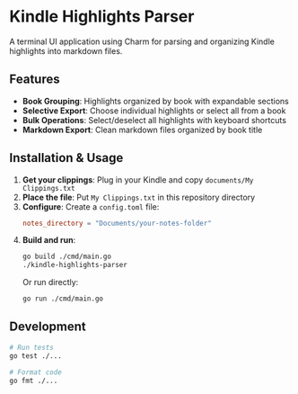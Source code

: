 # Kindle Highlights Parser

A terminal UI application using Charm for parsing and organizing Kindle highlights into markdown files.

## Features

- **Book Grouping**: Highlights organized by book with expandable sections
- **Selective Export**: Choose individual highlights or select all from a book
- **Bulk Operations**: Select/deselect all highlights with keyboard shortcuts
- **Markdown Export**: Clean markdown files organized by book title

## Installation & Usage

1. **Get your clippings**: Plug in your Kindle and copy `documents/My Clippings.txt`
2. **Place the file**: Put `My Clippings.txt` in this repository directory
3. **Configure**: Create a `config.toml` file:
   ```toml
   notes_directory = "Documents/your-notes-folder"
   ```
4. **Build and run**:
   ```bash
   go build ./cmd/main.go
   ./kindle-highlights-parser
   ```
   Or run directly:
   ```bash
   go run ./cmd/main.go
   ```

## Development

```bash
# Run tests
go test ./...

# Format code
go fmt ./...
```
